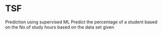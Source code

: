# TSF
Prediction using supervised ML
Predict the percentage of a student based on the No.of study hours based on the data set given
